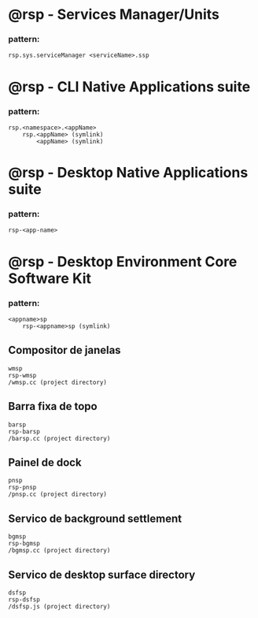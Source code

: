 # @rsp - Services Manager/Units

### pattern:

    rsp.sys.serviceManager <serviceName>.ssp

# @rsp - CLI Native Applications suite

### pattern:

    rsp.<namespace>.<appName>
        rsp.<appName> (symlink)
            <appName> (symlink)

# @rsp - Desktop Native Applications suite

### pattern:

    rsp-<app-name>

# @rsp - Desktop Environment Core Software Kit

### pattern:

    <appname>sp
        rsp-<appname>sp (symlink)

## Compositor de janelas

    wmsp
    rsp-wmsp
    /wmsp.cc (project directory)

## Barra fixa de topo

    barsp
    rsp-barsp
    /barsp.cc (project directory)

## Painel de dock

    pnsp
    rsp-pnsp
    /pnsp.cc (project directory)

## Servico de background settlement

    bgmsp
    rsp-bgmsp
    /bgmsp.cc (project directory)

## Servico de desktop surface directory

    dsfsp
    rsp-dsfsp
    /dsfsp.js (project directory)
